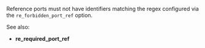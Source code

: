 Reference ports must not have identifiers matching the regex configured via the
`re_forbidden_port_ref` option.

See also:
  - **re_required_port_ref**
